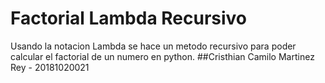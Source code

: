 # Factorial Lambda Recursivo
Usando la notacion Lambda se hace un metodo recursivo para poder calcular el factorial de un numero en python.
##Cristhian Camilo Martinez Rey - 20181020021
